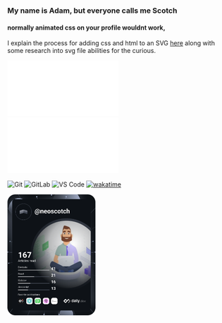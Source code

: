 ### My name is Adam, but everyone calls me Scotch

#### normally animated css on your profile wouldnt work, 

I explain the process for adding css and html to an SVG [here](https://github.com/neoscotch/animated-svg-as-your-readme) along with some research into svg file abilities for the curious.

<img src="https://github.com/neoscotch/neoscotch/blob/master/readme.svg" width="50%" alt="neoscotch"/>
<img src="https://github.com/neoscotch/neoscotch/blob/master/testing.svg" width="50%" alt="walker"/>

![Git](https://img.shields.io/badge/-Git-%23F05032?style=flat-square&logo=git&logoColor=%23ffffff)
![GitLab](https://img.shields.io/badge/-GitLab-FCA121?style=flat-square&logo=gitlab)
![VS Code](https://img.shields.io/badge/-VSCode-%23007ACC?style=flat-square&logo=visual-studio-code)
[![wakatime](https://wakatime.com/badge/github/neoscotch/action-devcard.svg)](https://wakatime.com/badge/github/neoscotch/action-devcard)

<a href="https://app.daily.dev/DailyDevTips"><img src="https://github.com/neoscotch/neoscotch/blob/master/devcard.svg" width="200" alt="NeoScotch's Dev Card"/></a>
